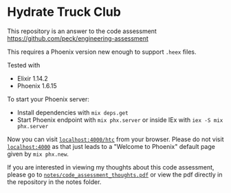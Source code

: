 # Hydrate Truck Club

This repository is an answer to the code assessment https://github.com/peck/engineering-assessment

This requires a Phoenix version new enough to support `.heex` files.

Tested with

- Elixir 1.14.2
- Phoenix 1.6.15

To start your Phoenix server:

- Install dependencies with `mix deps.get`
- Start Phoenix endpoint with `mix phx.server` or inside IEx with `iex -S mix phx.server`

Now you can visit [`localhost:4000/htc`](http://localhost:4000/htc) from your browser. Please do not visit [`localhost:4000`](http://localhost:4000) as that just leads to a "Welcome to Phoenix" default page given by `mix phx.new`.

If you are interested in viewing my thoughts about this code assessment, please go to [`notes/code_assessment_thoughts.pdf`](https://github.com/Mnho229/hydrate_truck_club/blob/main/notes/code_assessment_thoughts.pdf) or view the pdf directly in the repository in the notes folder.
